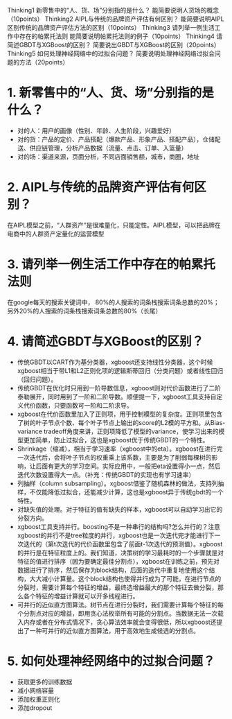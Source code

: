 
Thinking1	新零售中的“人、货、场”分别指的是什么？			能简要说明人货场的概念（10points）
Thinking2	AIPL与传统的品牌资产评估有何区别？			能简要说明AIPL区别传统的品牌资产评估方法的区别（10points）
Thinking3	请列举一例生活工作中存在的帕累托法则			能简要说明帕累托法则的例子（10points）
Thinking4	请简述GBDT与XGBoost的区别？			简要说出GBDT与XGBoost的区别（20points）
Thinking5	如何处理神经网络中的过拟合问题？			简要说明处理神经网络过拟合问题的方法（20points）

# 1. 新零售中的“人、货、场”分别指的是什么？
* 对的人：用户的画像（性别、年龄、人生阶段，兴趣爱好）
* 对的货：产品的定价、产品搭配（爆款产品、形象产品、搭配产品），仓储配送、供应链管理，分析产品数据（流量、点击、订单、入篮量）
* 对的场：渠道来源，页面分析，不同店面销售额，城市，商圈，地址

# 2. AIPL与传统的品牌资产评估有何区别？
在AIPL模型之前，“人群资产”是很难量化，只能定性。AIPL模型，可以把品牌在电商中的人群资产定量化的运营模型

# 3. 请列举一例生活工作中存在的帕累托法则
在google每天的搜索关键词中，
80%的人搜索的词条栈搜索词条总数的20%；
另外20%的人搜索的词条栈搜索词条总数的80%（长尾）

# 4. 请简述GBDT与XGBoost的区别？
* 传统GBDT以CART作为基分类器，xgboost还支持线性分类器，这个时候xgboost相当于带L1和L2正则化项的逻辑斯蒂回归（分类问题）或者线性回归（回归问题）。
* 传统GBDT在优化时只用到一阶导数信息，xgboost则对代价函数进行了二阶泰勒展开，同时用到了一阶和二阶导数。顺便提一下，xgboost工具支持自定义代价函数，只要函数可一阶和二阶求导。
* xgboost在代价函数里加入了正则项，用于控制模型的复杂度。正则项里包含了树的叶子节点个数、每个叶子节点上输出的score的L2模的平方和。从Bias-variance tradeoff角度来讲，正则项降低了模型的variance，使学习出来的模型更加简单，防止过拟合，这也是xgboost优于传统GBDT的一个特性。
* Shrinkage（缩减），相当于学习速率（xgboost中的eta）。xgboost在进行完一次迭代后，会将叶子节点的权重乘上该系数，主要是为了削弱每棵树的影响，让后面有更大的学习空间。实际应用中，一般把eta设置得小一点，然后迭代次数设置得大一点。（补充：传统GBDT的实现也有学习速率）
* 列抽样（column subsampling）。xgboost借鉴了随机森林的做法，支持列抽样，不仅能降低过拟合，还能减少计算，这也是xgboost异于传统gbdt的一个特性。
* 对缺失值的处理。对于特征的值有缺失的样本，xgboost可以自动学习出它的分裂方向。
* xgboost工具支持并行。boosting不是一种串行的结构吗?怎么并行的？注意xgboost的并行不是tree粒度的并行，xgboost也是一次迭代完才能进行下一次迭代的（第t次迭代的代价函数里包含了前面t-1次迭代的预测值）。xgboost的并行是在特征粒度上的。我们知道，决策树的学习最耗时的一个步骤就是对特征的值进行排序（因为要确定最佳分割点），xgboost在训练之前，预先对数据进行了排序，然后保存为block结构，后面的迭代中重复地使用这个结构，大大减小计算量。这个block结构也使得并行成为了可能，在进行节点的分裂时，需要计算每个特征的增益，最终选增益最大的那个特征去做分裂，那么各个特征的增益计算就可以开多线程进行。
* 可并行的近似直方图算法。树节点在进行分裂时，我们需要计算每个特征的每个分割点对应的增益，即用贪心法枚举所有可能的分割点。当数据无法一次载入内存或者在分布式情况下，贪心算法效率就会变得很低，所以xgboost还提出了一种可并行的近似直方图算法，用于高效地生成候选的分割点。

# 5. 如何处理神经网络中的过拟合问题？
* 获取更多的训练数据
* 减小网络容量
* 添加权重正则化
* 添加dropout

